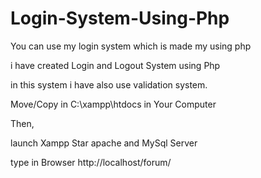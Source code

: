 # Login-System-Using-Php
You can use my login system which is made my using php

i have created Login and Logout System using Php

in this system i have also use validation system.

Move/Copy in C:\xampp\htdocs in Your Computer

Then,

launch Xampp Star apache and MySql Server

type in Browser http://localhost/forum/
